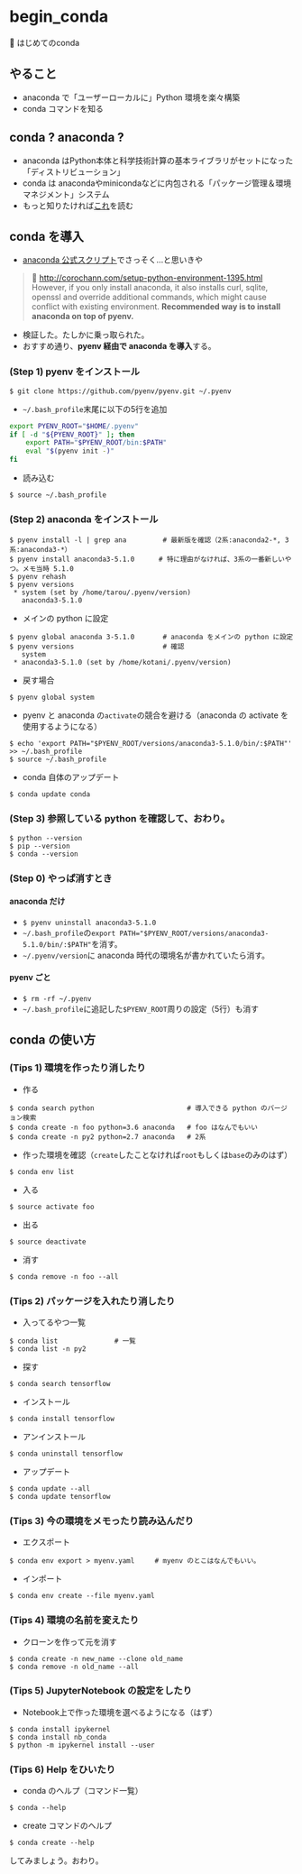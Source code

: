 # begin_conda
:beginner: はじめてのconda

## やること
* anaconda で「ユーザーローカルに」Python 環境を楽々構築
* conda コマンドを知る

## conda ? anaconda ?
* anaconda はPython本体と科学技術計算の基本ライブラリがセットになった「ディストリビューション」
* conda は anacondaやminicondaなどに内包される「パッケージ管理＆環境マネジメント」システム
* もっと知りたければ[これ](http://corochann.com/setup-python-environment-1395.html)を読む

## conda を導入
* [anaconda 公式スクリプト](https://www.anaconda.com/download/#linux)でさっそく...と思いきや
> :link: http://corochann.com/setup-python-environment-1395.html <br />
> However, if you only install anaconda, it also installs curl, sqlite, openssl and override additional commands, which might cause conflict with existing environment. **Recommended way is to install anaconda on top of pyenv.**

* 検証した。たしかに乗っ取られた。
* おすすめ通り、**pyenv 経由で anaconda を導入**する。

### (Step 1) pyenv をインストール
```
$ git clone https://github.com/pyenv/pyenv.git ~/.pyenv
```
* `~/.bash_profile`末尾に以下の5行を追加
```bash
export PYENV_ROOT="$HOME/.pyenv"
if [ -d "${PYENV_ROOT}" ]; then
    export PATH="$PYENV_ROOT/bin:$PATH"
    eval "$(pyenv init -)"
fi
```
* 読み込む
```
$ source ~/.bash_profile
```

### (Step 2) anaconda をインストール
```
$ pyenv install -l | grep ana         # 最新版を確認（2系:anaconda2-*, 3系:anaconda3-*）
$ pyenv install anaconda3-5.1.0      # 特に理由がなければ、3系の一番新しいやつ。メモ当時 5.1.0
$ pyenv rehash
$ pyenv versions
 * system (set by /home/tarou/.pyenv/version)
   anaconda3-5.1.0
```

* メインの python に設定
```
$ pyenv global anaconda 3-5.1.0       # anaconda をメインの python に設定
$ pyenv versions                      # 確認
   system
 * anaconda3-5.1.0 (set by /home/kotani/.pyenv/version)
```
* 戻す場合
```
$ pyenv global system
```
* pyenv と anaconda の`activate`の競合を避ける（anaconda の activate を使用するようになる）
```
$ echo 'export PATH="$PYENV_ROOT/versions/anaconda3-5.1.0/bin/:$PATH"' >> ~/.bash_profile
$ source ~/.bash_profile
```
* conda 自体のアップデート
```
$ conda update conda
```

### (Step 3) 参照している python を確認して、おわり。
```
$ python --version
$ pip --version
$ conda --version
```

### (Step 0) やっぱ消すとき
#### anaconda だけ
* `$ pyenv uninstall anaconda3-5.1.0`
* `~/.bash_profile`の`export PATH="$PYENV_ROOT/versions/anaconda3-5.1.0/bin/:$PATH"`を消す。
* `~/.pyenv/version`に anaconda 時代の環境名が書かれていたら消す。

#### pyenv ごと
* `$ rm -rf ~/.pyenv`
* `~/.bash_profile`に追記した`$PYENV_ROOT`周りの設定（5行）も消す

## conda の使い方
### (Tips 1) 環境を作ったり消したり
* 作る
```
$ conda search python                       # 導入できる python のバージョン検索
$ conda create -n foo python=3.6 anaconda   # foo はなんでもいい
$ conda create -n py2 python=2.7 anaconda   # 2系
```
* 作った環境を確認（`create`したことなければ`root`もしくは`base`のみのはず）
```
$ conda env list
```
* 入る
```
$ source activate foo
```
* 出る
```
$ source deactivate
```
* 消す
```
$ conda remove -n foo --all
```

### (Tips 2) パッケージを入れたり消したり
* 入ってるやつ一覧
```
$ conda list              # 一覧
$ conda list -n py2
```
* 探す
```
$ conda search tensorflow
```
* インストール
```
$ conda install tensorflow
```
* アンインストール
```
$ conda uninstall tensorflow
```
* アップデート
```
$ conda update --all
$ conda update tensorflow
```

### (Tips 3) 今の環境をメモったり読み込んだり
* エクスポート
```
$ conda env export > myenv.yaml     # myenv のとこはなんでもいい。
```
* インポート
```
$ conda env create --file myenv.yaml
```

### (Tips 4) 環境の名前を変えたり
* クローンを作って元を消す
```
$ conda create -n new_name --clone old_name
$ conda remove -n old_name --all
```

### (Tips 5) JupyterNotebook の設定をしたり
* Notebook上で作った環境を選べるようになる（はず）
```
$ conda install ipykernel
$ conda install nb_conda
$ python -m ipykernel install --user
```

### (Tips 6) Help をひいたり
* conda のヘルプ（コマンド一覧）
```
$ conda --help
```
* create コマンドのヘルプ
```
$ conda create --help
```


してみましょう。おわり。

